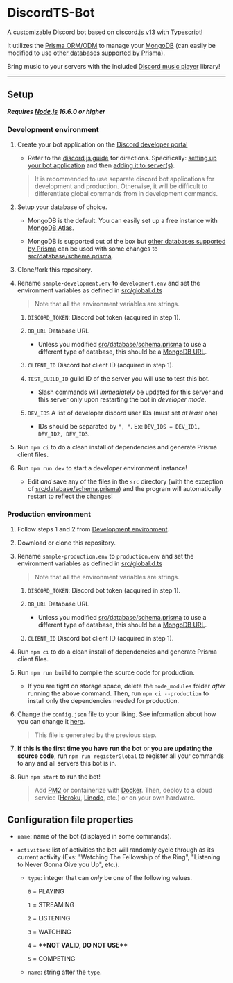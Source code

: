 # DiscordTS-Bot

A customizable Discord bot based on [discord.js v13](https://discord.js.org) with [Typescript](https://www.typescriptlang.org/)!

It utilizes the [Prisma ORM/ODM](https://www.prisma.io) to manage your [MongoDB](https://www.mongodb.com/) (can easily be modified to use [other databases supported by Prisma](https://www.prisma.io/docs/reference/database-reference/supported-databases)).

Bring music to your servers with the included [Discord music player](https://discord-music-player.js.org) library!

---

## Setup

***Requires [Node.js](https://nodejs.org/) 16.6.0 or higher***

### Development environment

1. Create your bot application on the [Discord developer portal](https://discord.com/developers/applications)

   - Refer to the [discord.js guide](https://discordjs.guide) for directions. Specifically: [setting up your bot application](https://discordjs.guide/preparations/setting-up-a-bot-application) and then [adding it to server(s)](https://discordjs.guide/preparations/adding-your-bot-to-servers).

   > It is recommended to use separate discord bot applications for development and production. Otherwise, it will be difficult to differentiate global commands from in development commands.

2. Setup your database of choice.

   - MongoDB is the default. You can easily set up a free instance with [MongoDB Atlas](https://www.mongodb.com/atlas).

   - MongoDB is supported out of the box but [other databases supported by Prisma](https://www.prisma.io/docs/reference/database-reference/supported-databases) can be used with some changes to [src/database/schema.prisma](src/database/schema.prisma).

3. Clone/fork this repository.

4. Rename `sample-development.env` to `development.env` and set the environment variables as defined in [src/global.d.ts](src/global.d.ts)

   > Note that **all** the environment variables are strings.

   1. `DISCORD_TOKEN`: Discord bot token (acquired in step 1).

   2. `DB_URL` Database URL

      - Unless you modified [src/database/schema.prisma](src/database/schema.prisma) to use a different type of database, this should be a [MongoDB URL](https://www.mongodb.com/docs/manual/reference/connection-string/).

   3. `CLIENT_ID` Discord bot client ID (acquired in step 1).

   4. `TEST_GUILD_ID` guild ID of the server you will use to test this bot.

      - Slash commands will *immediately* be updated for this server and this server only upon restarting the bot in *developer mode*.

   5. `DEV_IDS` A list of developer discord user IDs (must set *at least* one)

      - IDs should be separated by `", "`. Ex: `DEV_IDS = DEV_ID1, DEV_ID2, DEV_ID3`.

5. Run `npm ci` to do a clean install of dependencies and generate Prisma client files.

6. Run `npm run dev` to start a developer environment instance!

   - Edit *and* save any of the files in the `src` directory (with the exception of [src/database/schema.prisma](src/database/schema.prisma)) and the program will automatically restart to reflect the changes!

### Production environment

1. Follow steps 1 and 2 from [Development environment](#development-environment).

2. Download or clone this repository.

3. Rename `sample-production.env` to `production.env` and set the environment variables as defined in [src/global.d.ts](src/global.d.ts)

   > Note that **all** the environment variables are strings.

   1. `DISCORD_TOKEN`: Discord bot token (acquired in step 1).

   2. `DB_URL` Database URL

      - Unless you modified [src/database/schema.prisma](src/database/schema.prisma) to use a different type of database, this should be a [MongoDB URL](https://www.mongodb.com/docs/manual/reference/connection-string/).

   3. `CLIENT_ID` Discord bot client ID (acquired in step 1).

4. Run `npm ci` to do a clean install of dependencies and generate Prisma client files.

5. Run `npm run build` to compile the source code for production.

   - If you are tight on storage space, delete the `node_modules` folder *after* running the above command. Then, run `npm ci --production` to install only the dependencies needed for production.

6. Change the `config.json` file to your liking. See information about how you can change it [here](#configuration-file-properties).

   > This file is generated by the previous step.

7. **If this is the first time you have run the bot** or **you are updating the source code**, run `npm run registerGlobal` to register all your commands to any and all servers this bot is in.

8. Run `npm start` to run the bot!

   > Add [PM2](https://www.npmjs.com/package/pm2) or containerize with [Docker](https://docs.docker.com/). Then, deploy to a cloud service ([Heroku](https://www.heroku.com/), [Linode](https://www.linode.com/), etc.) or on your own hardware.

## Configuration file properties

- `name`: name of the bot (displayed in some commands).

- `activities`: list of activities the bot will randomly cycle through as its current activity (Exs: "Watching The Fellowship of the Ring", "Listening to Never Gonna Give you Up", etc.).

  - `type`: integer that can *only* be one of the following values.

    `0` = PLAYING

    `1` = STREAMING

    `2` = LISTENING

    `3` = WATCHING

    `4` = **\*\*NOT VALID, DO NOT USE\*\***

    `5` = COMPETING

  - `name`: string after the `type`.
